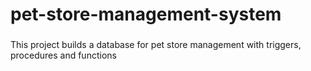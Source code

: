 # pet-store-management-system
###
This project builds a database for pet store management with triggers, procedures and functions
